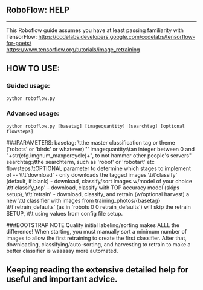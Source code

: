 ## RoboFlow: HELP
-----------------------------------------
This Roboflow guide assumes you have at least passing familiarity with TensorFlow:
https://codelabs.developers.google.com/codelabs/tensorflow-for-poets/<br>
https://www.tensorflow.org/tutorials/image_retraining

## HOW TO USE:
### Guided usage:
```
python roboflow.py
```
### Advanced usage:
```
python roboflow.py [basetag] [imagequantity] [searchtag] [optional flowsteps]
```

###PARAMETERS:
basetag: \tthe master classification tag or theme ('robots' or 'birds' or whatever)'''
imagequantity:\tan integer between 0 and "+str(cfg.imgnum_maxpercycle)+", to not hammer other people's servers"
searchtag:\tthe searchterm, such as 'robot' or 'robotart' etc
flowsteps:\tOPTIONAL parameter to determine which stages to implement of --
\t\t'download' - only downloads the tagged images
\t\t'classify' (default, if blank) - download, classify/sort images w/model of your choice
\t\t'classify_top' - download, classify with TOP accuracy model (skips setup),
\t\t'retrain' - download, classify, and retrain (w/optional harvest) a new 
\t\t classifier with images from training_photos/{basetag}
\t\t'retrain_defaults' (as in 'robots 0 0 retrain_defaults') will skip the retrain SETUP,
\t\t using values from config file setup.


###BOOTSTRAP NOTE
Quality initial labeling/sorting makes ALLL the difference!
When starting, you must manually sort a minimum number of images to allow the first 
retraining to create the first classifier. After that, downloading, classifying/auto-sorting, 
and harvesting to retrain to make a better classifier is waaaaay more automated.


## Keeping reading the extensive detailed help for useful and important advice.


